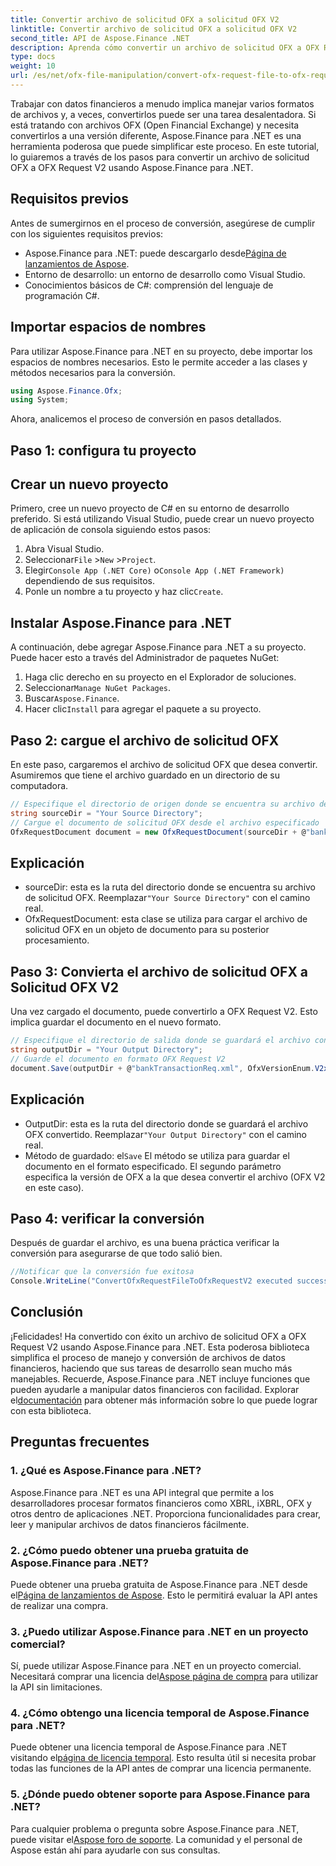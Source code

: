 ```yaml
---
title: Convertir archivo de solicitud OFX a solicitud OFX V2
linktitle: Convertir archivo de solicitud OFX a solicitud OFX V2
second_title: API de Aspose.Finance .NET
description: Aprenda cómo convertir un archivo de solicitud OFX a OFX Request V2 usando Aspose.Finance para .NET. Guía paso a paso con instrucciones detalladas y ejemplos de código.
type: docs
weight: 10
url: /es/net/ofx-file-manipulation/convert-ofx-request-file-to-ofx-request-v2/
---
```

Trabajar con datos financieros a menudo implica manejar varios formatos de archivos y, a veces, convertirlos puede ser una tarea desalentadora. Si está tratando con archivos OFX (Open Financial Exchange) y necesita convertirlos a una versión diferente, Aspose.Finance para .NET es una herramienta poderosa que puede simplificar este proceso. En este tutorial, lo guiaremos a través de los pasos para convertir un archivo de solicitud OFX a OFX Request V2 usando Aspose.Finance para .NET. 
## Requisitos previos
Antes de sumergirnos en el proceso de conversión, asegúrese de cumplir con los siguientes requisitos previos:
-  Aspose.Finance para .NET: puede descargarlo desde[Página de lanzamientos de Aspose](https://releases.aspose.com/finance/net/).
- Entorno de desarrollo: un entorno de desarrollo como Visual Studio.
- Conocimientos básicos de C#: comprensión del lenguaje de programación C#.
## Importar espacios de nombres
Para utilizar Aspose.Finance para .NET en su proyecto, debe importar los espacios de nombres necesarios. Esto le permite acceder a las clases y métodos necesarios para la conversión.
```csharp
using Aspose.Finance.Ofx;
using System;
```
Ahora, analicemos el proceso de conversión en pasos detallados.
## Paso 1: configura tu proyecto
## Crear un nuevo proyecto
Primero, cree un nuevo proyecto de C# en su entorno de desarrollo preferido. Si está utilizando Visual Studio, puede crear un nuevo proyecto de aplicación de consola siguiendo estos pasos:
1. Abra Visual Studio.
2.  Seleccionar`File` >`New` >`Project`.
3.  Elegir`Console App (.NET Core)` o`Console App (.NET Framework)` dependiendo de sus requisitos.
4.  Ponle un nombre a tu proyecto y haz clic`Create`.
## Instalar Aspose.Finance para .NET
A continuación, debe agregar Aspose.Finance para .NET a su proyecto. Puede hacer esto a través del Administrador de paquetes NuGet:
1. Haga clic derecho en su proyecto en el Explorador de soluciones.
2.  Seleccionar`Manage NuGet Packages`.
3.  Buscar`Aspose.Finance`.
4.  Hacer clic`Install` para agregar el paquete a su proyecto.
## Paso 2: cargue el archivo de solicitud OFX
En este paso, cargaremos el archivo de solicitud OFX que desea convertir. Asumiremos que tiene el archivo guardado en un directorio de su computadora.
```csharp
// Especifique el directorio de origen donde se encuentra su archivo de solicitud OFX
string sourceDir = "Your Source Directory";
// Cargue el documento de solicitud OFX desde el archivo especificado
OfxRequestDocument document = new OfxRequestDocument(sourceDir + @"bankTransactionReq.sgml");
```
## Explicación
- sourceDir: esta es la ruta del directorio donde se encuentra su archivo de solicitud OFX. Reemplazar`"Your Source Directory"` con el camino real.
- OfxRequestDocument: esta clase se utiliza para cargar el archivo de solicitud OFX en un objeto de documento para su posterior procesamiento.
## Paso 3: Convierta el archivo de solicitud OFX a Solicitud OFX V2
Una vez cargado el documento, puede convertirlo a OFX Request V2. Esto implica guardar el documento en el nuevo formato.
```csharp
// Especifique el directorio de salida donde se guardará el archivo convertido
string outputDir = "Your Output Directory";
// Guarde el documento en formato OFX Request V2
document.Save(outputDir + @"bankTransactionReq.xml", OfxVersionEnum.V2x);
```
## Explicación
-  OutputDir: esta es la ruta del directorio donde se guardará el archivo OFX convertido. Reemplazar`"Your Output Directory"` con el camino real.
-  Método de guardado: el`Save` El método se utiliza para guardar el documento en el formato especificado. El segundo parámetro especifica la versión de OFX a la que desea convertir el archivo (OFX V2 en este caso).
## Paso 4: verificar la conversión
Después de guardar el archivo, es una buena práctica verificar la conversión para asegurarse de que todo salió bien.
```csharp
//Notificar que la conversión fue exitosa
Console.WriteLine("ConvertOfxRequestFileToOfxRequestV2 executed successfully.");
```
## Conclusión
 ¡Felicidades! Ha convertido con éxito un archivo de solicitud OFX a OFX Request V2 usando Aspose.Finance para .NET. Esta poderosa biblioteca simplifica el proceso de manejo y conversión de archivos de datos financieros, haciendo que sus tareas de desarrollo sean mucho más manejables. Recuerde, Aspose.Finance para .NET incluye funciones que pueden ayudarle a manipular datos financieros con facilidad. Explorar el[documentación](https://reference.aspose.com/finance/net/) para obtener más información sobre lo que puede lograr con esta biblioteca.
## Preguntas frecuentes
### 1. ¿Qué es Aspose.Finance para .NET?
Aspose.Finance para .NET es una API integral que permite a los desarrolladores procesar formatos financieros como XBRL, iXBRL, OFX y otros dentro de aplicaciones .NET. Proporciona funcionalidades para crear, leer y manipular archivos de datos financieros fácilmente.
### 2. ¿Cómo puedo obtener una prueba gratuita de Aspose.Finance para .NET?
 Puede obtener una prueba gratuita de Aspose.Finance para .NET desde el[Página de lanzamientos de Aspose](https://releases.aspose.com/). Esto le permitirá evaluar la API antes de realizar una compra.
### 3. ¿Puedo utilizar Aspose.Finance para .NET en un proyecto comercial?
 Sí, puede utilizar Aspose.Finance para .NET en un proyecto comercial. Necesitará comprar una licencia del[Aspose página de compra](https://purchase.aspose.com/buy) para utilizar la API sin limitaciones.
### 4. ¿Cómo obtengo una licencia temporal de Aspose.Finance para .NET?
 Puede obtener una licencia temporal de Aspose.Finance para .NET visitando el[página de licencia temporal](https://purchase.aspose.com/temporary-license/). Esto resulta útil si necesita probar todas las funciones de la API antes de comprar una licencia permanente.
### 5. ¿Dónde puedo obtener soporte para Aspose.Finance para .NET?
 Para cualquier problema o pregunta sobre Aspose.Finance para .NET, puede visitar el[Aspose foro de soporte](https://forum.aspose.com/c/finance/43). La comunidad y el personal de Aspose están ahí para ayudarle con sus consultas.
